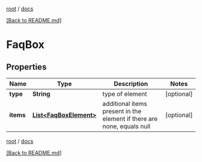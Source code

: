 [root](./../ "root") / [docs](./ "docs")

[[Back to README.md]](./../README.md "[Back to README.md]")

# FaqBox

## Properties

| Name | Type | Description | Notes |
|------------ | ------------- | ------------- | -------------|
|**type** | **String** | type of element |  [optional] |
|**items** | [**List&lt;FaqBoxElement&gt;**](FaqBoxElement.md) | additional items present in the element if there are none, equals null |  [optional] |

[root](./../ "root") / [docs](./ "docs")

[[Back to README.md]](./../README.md "[Back to README.md]")